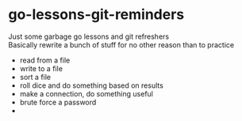 # go-lessons-git-reminders
Just some garbage go lessons and git refreshers  
Basically rewrite a bunch of stuff for no other reason than to practice  
- read from a file
- write to a file
- sort a file
- roll dice and do something based on results
- make a connection, do something useful
- brute force a password
- 